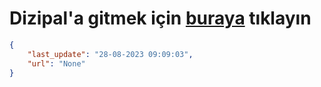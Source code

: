 # Dizipal'a gitmek için [buraya](None) tıklayın
    
```json
{
    "last_update": "28-08-2023 09:09:03",
    "url": "None"
}
```
